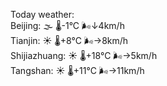 Today weather:  
Beijing: 🌫  🌡️-1°C 🌬️↓4km/h  
Tianjin: ☀️   🌡️+8°C 🌬️→8km/h  
Shijiazhuang: ☀️   🌡️+18°C 🌬️→5km/h  
Tangshan: ☀️   🌡️+11°C 🌬️→11km/h  

